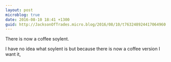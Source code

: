 ```yaml
---
layout: post
microblog: true
date: 2016-08-10 18:41 +1300
guid: http://JacksonOfTrades.micro.blog/2016/08/10/t763248924417064960.html
---
```

There is now a coffee soylent.

I have no idea what soylent is but because there is now a coffee version I want it,
